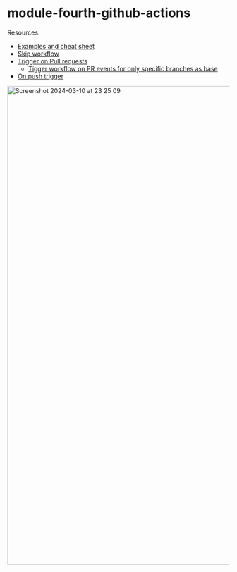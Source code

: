# module-fourth-github-actions
 
Resources:
- [Examples and cheat sheet](https://docs.github.com/en/actions/using-workflows/workflow-syntax-for-github-actions#using-activity-types)
- [Skip workflow](https://docs.github.com/en/actions/managing-workflow-runs/skipping-workflow-runs)
- [Trigger on Pull requests](https://docs.github.com/en/actions/using-workflows/events-that-trigger-workflows#pull_request)
  - [Tigger workflow on PR events for only specific branches as base](https://docs.github.com/en/actions/using-workflows/workflow-syntax-for-github-actions#onpull_requestpull_request_targetbranchesbranches-ignore)
- [On push trigger](https://docs.github.com/en/actions/using-workflows/workflow-syntax-for-github-actions#onpushbranchestagsbranches-ignoretags-ignore)

<img width="1086" alt="Screenshot 2024-03-10 at 23 25 09" src="https://github.com/kush992/module-forth-github-actions/assets/85061303/869829e7-11e4-47bb-878e-de184e94bd7d">
